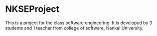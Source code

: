 # NKSEProject
This is a project for the class software engineering. It is developed by 3 students and 1 teacher from college of software, Nankai University.
